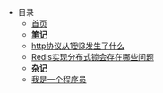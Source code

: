 * 目录
  * [首页]()
  * [**笔记**]()
  * [http协议从1到3发生了什么](notes/httpdevelop.md)
  * [Redis实现分布式锁会存在哪些问题](notes/Redis实现分布式锁会存在哪些问题.md)
  * [**杂记**]()
  * [我是一个程序员](mixed/selfboot.md)




